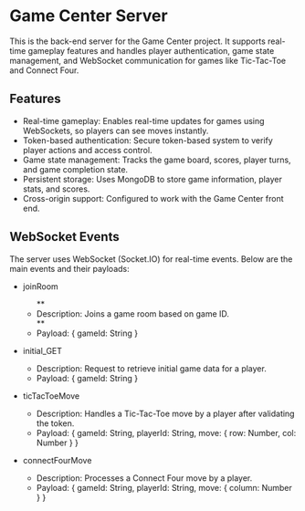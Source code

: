 <h1> Game Center Server </h1>

This is the back-end server for the Game Center project. It supports real-time gameplay features and handles player authentication, game state management, and WebSocket communication for games like Tic-Tac-Toe and Connect Four.


<h2> Features </h2>
<ul>
<li> Real-time gameplay: Enables real-time updates for games using WebSockets, so players can see moves instantly. </li>
<li> Token-based authentication: Secure token-based system to verify player actions and access control. </li>
<li> Game state management: Tracks the game board, scores, player turns, and game completion state. </li>
<li> Persistent storage: Uses MongoDB to store game information, player stats, and scores. </li>
<li> Cross-origin support: Configured to work with the Game Center front end. </li>
</ul>


<h2> WebSocket Events </h2>

The server uses WebSocket (Socket.IO) for real-time events. Below are the main events and their payloads:
<ul>
<li> joinRoom </li> 
<ul> 
** <li> Description: Joins a game room based on game ID. </li> **
<li> Payload: { gameId: String } </li>
  </ul>
</ul>

<ul>
<li> initial_GET </li> 
<ul> 
<li> Description: Request to retrieve initial game data for a player. </li>
<li> Payload: { gameId: String } </li>
  </ul>
</ul>

<ul>
<li> ticTacToeMove </li> 
<ul> 
<li> Description: Handles a Tic-Tac-Toe move by a player after validating the token.</li>
<li> Payload: { gameId: String, playerId: String, move: { row: Number, col: Number } } </li>
  </ul>
</ul>

<ul>
<li> connectFourMove </li> 
<ul> 
<li> Description: Processes a Connect Four move by a player. </li>
<li> Payload: { gameId: String, playerId: String, move: { column: Number } } </li>
  </ul>
</ul>
